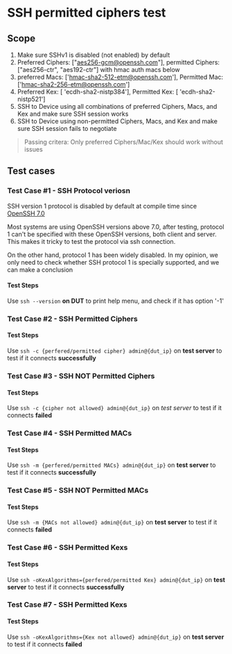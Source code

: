  # SSH permitted ciphers test

 ## Scope

 1. Make sure SSHv1 is disabled (not enabled) by default
 2. Preferred Ciphers: ["aes256-gcm@openssh.com"], permitted Ciphers: ["aes256-ctr", "aes192-ctr"] with hmac auth macs below
 3. preferred Macs: ['hmac-sha2-512-etm@openssh.com'], Permitted Mac: ['hmac-sha2-256-etm@openssh.com']
 4. Preferred Kex: [ 'ecdh-sha2-nistp384'], Permitted Kex: [ 'ecdh-sha2-nistp521']
 5. SSH to Device using all combinations of preferred Ciphers, Macs, and Kex and make sure SSH session works
 6. SSH to Device using non-permitted Ciphers, Macs, and Kex and make sure SSH session fails to negotiate

 >  Passing critera: Only preferred Ciphers/Mac/Kex should work without issues

 ## Test cases

 ### Test Case #1 - SSH Protocol veriosn

 SSH version 1 protocol is disabled by default at compile time since [OpenSSH 7.0](https://www.openssh.com/txt/release-7.0)

 Most systems are using OpenSSH versions above 7.0, after testing, protocol 1 can't be specified with these OpenSSH versions, both client and server. This makes it tricky to test the protocol via ssh connection.

 On the other hand, protocol 1 has been widely disabled. In my opinion, we only need to check whether SSH protocol 1 is specially supported, and we can make a conclusion

 #### Test Steps

 Use `ssh --version` **on DUT** to print help menu, and check if it has option '-1'

 ### Test Case #2 - SSH Permitted Ciphers

 #### Test Steps

 Use `ssh -c {perfered/permitted cipher} admin@{dut_ip}` on **test server** to test if it connects **successfully**

 ### Test Case #3 - SSH NOT Permitted Ciphers

 #### Test Steps

 Use `ssh -c {cipher not allowed} admin@{dut_ip}` on *test server* to test if it connects **failed**

 ### Test Case #4 - SSH Permitted MACs

 #### Test Steps

 Use `ssh -m {perfered/permitted MACs} admin@{dut_ip}` on **test server** to test if it connects **successfully**

  ### Test Case #5 - SSH NOT Permitted MACs

 #### Test Steps

 Use `ssh -m {MACs not allowed} admin@{dut_ip}` on **test server** to test if it connects **failed**

 ### Test Case #6 - SSH Permitted Kexs

 #### Test Steps

 Use `ssh -oKexAlgorithms={perfered/permitted Kex} admin@{dut_ip}` on **test server** to test if it connects **successfully**

  ### Test Case #7 - SSH Permitted Kexs

 #### Test Steps

 Use `ssh -oKexAlgorithms={Kex not allowed} admin@{dut_ip}` on **test server** to test if it connects **failed**
